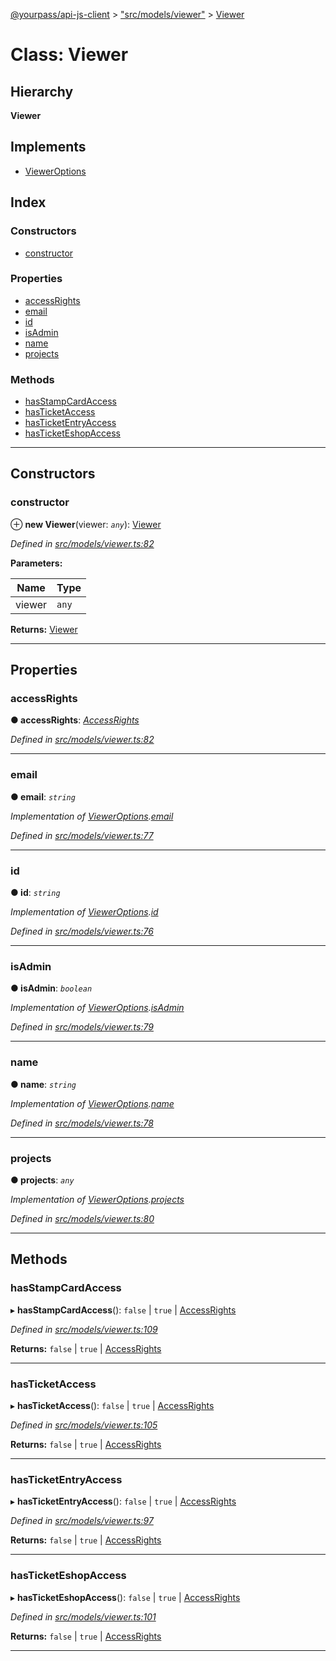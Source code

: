 [@yourpass/api-js-client](../README.md) > ["src/models/viewer"](../modules/_src_models_viewer_.md) > [Viewer](../classes/_src_models_viewer_.viewer.md)

# Class: Viewer

## Hierarchy

**Viewer**

## Implements

* [ViewerOptions](../interfaces/_src_models_viewer_.vieweroptions.md)

## Index

### Constructors

* [constructor](_src_models_viewer_.viewer.md#constructor)

### Properties

* [accessRights](_src_models_viewer_.viewer.md#accessrights)
* [email](_src_models_viewer_.viewer.md#email)
* [id](_src_models_viewer_.viewer.md#id)
* [isAdmin](_src_models_viewer_.viewer.md#isadmin)
* [name](_src_models_viewer_.viewer.md#name)
* [projects](_src_models_viewer_.viewer.md#projects)

### Methods

* [hasStampCardAccess](_src_models_viewer_.viewer.md#hasstampcardaccess)
* [hasTicketAccess](_src_models_viewer_.viewer.md#hasticketaccess)
* [hasTicketEntryAccess](_src_models_viewer_.viewer.md#hasticketentryaccess)
* [hasTicketEshopAccess](_src_models_viewer_.viewer.md#hasticketeshopaccess)

---

## Constructors

<a id="constructor"></a>

###  constructor

⊕ **new Viewer**(viewer: *`any`*): [Viewer](_src_models_viewer_.viewer.md)

*Defined in [src/models/viewer.ts:82](https://github.com/yourpass/yourpass-api-js-client/blob/7027c81/src/models/viewer.ts#L82)*

**Parameters:**

| Name | Type |
| ------ | ------ |
| viewer | `any` |

**Returns:** [Viewer](_src_models_viewer_.viewer.md)

___

## Properties

<a id="accessrights"></a>

###  accessRights

**● accessRights**: *[AccessRights](../interfaces/_src_models_viewer_.accessrights.md)*

*Defined in [src/models/viewer.ts:82](https://github.com/yourpass/yourpass-api-js-client/blob/7027c81/src/models/viewer.ts#L82)*

___
<a id="email"></a>

###  email

**● email**: *`string`*

*Implementation of [ViewerOptions](../interfaces/_src_models_viewer_.vieweroptions.md).[email](../interfaces/_src_models_viewer_.vieweroptions.md#email)*

*Defined in [src/models/viewer.ts:77](https://github.com/yourpass/yourpass-api-js-client/blob/7027c81/src/models/viewer.ts#L77)*

___
<a id="id"></a>

###  id

**● id**: *`string`*

*Implementation of [ViewerOptions](../interfaces/_src_models_viewer_.vieweroptions.md).[id](../interfaces/_src_models_viewer_.vieweroptions.md#id)*

*Defined in [src/models/viewer.ts:76](https://github.com/yourpass/yourpass-api-js-client/blob/7027c81/src/models/viewer.ts#L76)*

___
<a id="isadmin"></a>

###  isAdmin

**● isAdmin**: *`boolean`*

*Implementation of [ViewerOptions](../interfaces/_src_models_viewer_.vieweroptions.md).[isAdmin](../interfaces/_src_models_viewer_.vieweroptions.md#isadmin)*

*Defined in [src/models/viewer.ts:79](https://github.com/yourpass/yourpass-api-js-client/blob/7027c81/src/models/viewer.ts#L79)*

___
<a id="name"></a>

###  name

**● name**: *`string`*

*Implementation of [ViewerOptions](../interfaces/_src_models_viewer_.vieweroptions.md).[name](../interfaces/_src_models_viewer_.vieweroptions.md#name)*

*Defined in [src/models/viewer.ts:78](https://github.com/yourpass/yourpass-api-js-client/blob/7027c81/src/models/viewer.ts#L78)*

___
<a id="projects"></a>

###  projects

**● projects**: *`any`*

*Implementation of [ViewerOptions](../interfaces/_src_models_viewer_.vieweroptions.md).[projects](../interfaces/_src_models_viewer_.vieweroptions.md#projects)*

*Defined in [src/models/viewer.ts:80](https://github.com/yourpass/yourpass-api-js-client/blob/7027c81/src/models/viewer.ts#L80)*

___

## Methods

<a id="hasstampcardaccess"></a>

###  hasStampCardAccess

▸ **hasStampCardAccess**():  `false` &#124; `true` &#124; [AccessRights](../interfaces/_src_models_viewer_.accessrights.md)

*Defined in [src/models/viewer.ts:109](https://github.com/yourpass/yourpass-api-js-client/blob/7027c81/src/models/viewer.ts#L109)*

**Returns:**  `false` &#124; `true` &#124; [AccessRights](../interfaces/_src_models_viewer_.accessrights.md)

___
<a id="hasticketaccess"></a>

###  hasTicketAccess

▸ **hasTicketAccess**():  `false` &#124; `true` &#124; [AccessRights](../interfaces/_src_models_viewer_.accessrights.md)

*Defined in [src/models/viewer.ts:105](https://github.com/yourpass/yourpass-api-js-client/blob/7027c81/src/models/viewer.ts#L105)*

**Returns:**  `false` &#124; `true` &#124; [AccessRights](../interfaces/_src_models_viewer_.accessrights.md)

___
<a id="hasticketentryaccess"></a>

###  hasTicketEntryAccess

▸ **hasTicketEntryAccess**():  `false` &#124; `true` &#124; [AccessRights](../interfaces/_src_models_viewer_.accessrights.md)

*Defined in [src/models/viewer.ts:97](https://github.com/yourpass/yourpass-api-js-client/blob/7027c81/src/models/viewer.ts#L97)*

**Returns:**  `false` &#124; `true` &#124; [AccessRights](../interfaces/_src_models_viewer_.accessrights.md)

___
<a id="hasticketeshopaccess"></a>

###  hasTicketEshopAccess

▸ **hasTicketEshopAccess**():  `false` &#124; `true` &#124; [AccessRights](../interfaces/_src_models_viewer_.accessrights.md)

*Defined in [src/models/viewer.ts:101](https://github.com/yourpass/yourpass-api-js-client/blob/7027c81/src/models/viewer.ts#L101)*

**Returns:**  `false` &#124; `true` &#124; [AccessRights](../interfaces/_src_models_viewer_.accessrights.md)

___

